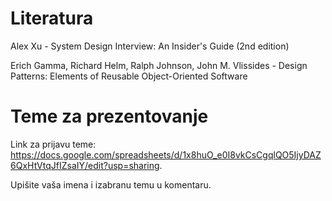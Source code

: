 # Literatura

Alex Xu - System Design Interview: An Insider's Guide (2nd edition)

Erich Gamma, Richard Helm, Ralph Johnson, John M. Vlissides - Design Patterns: Elements of Reusable Object-Oriented Software

# Teme za prezentovanje 

Link za prijavu teme:
https://docs.google.com/spreadsheets/d/1x8huO_e0I8vkCsCgqlQO5IjyDAZ6QxHtVtqJfIZsaIY/edit?usp=sharing.

Upišite vaša imena i izabranu temu u komentaru.

